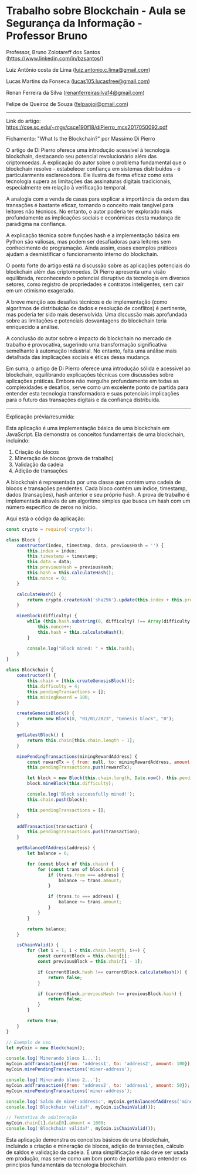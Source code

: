 # Trabalho sobre Blockchain - Aula se Segurança da Informação - Professor Bruno
Professor, Bruno Zolotareff dos Santos (https://www.linkedin.com/in/bzsantos/)

Luiz Antônio costa de Lima (luiz.antonio.c.lima@gmail.com)

Lucas Martins da Fonseca (lucas105.lucasfree@gmail.com)

Renan Ferreira da Silva (renanferreirasilva14@gmail.com)

Felipe de Queiroz de Souza (felpaojoj@gmail.com)

---------------------------------------------------------------------------------------------------------------------------------------------
Link do artigo: https://cse.sc.edu/~mgv/csce190f18/diPierro_mcs2017050092.pdf

Fichamento: "What Is the Blockchain?" por Massimo Di Pierro

O artigo de Di Pierro oferece uma introdução acessível à tecnologia blockchain, destacando seu potencial revolucionário além das criptomoedas. A explicação do autor sobre o problema fundamental que o blockchain resolve - estabelecer confiança em sistemas distribuídos - é particularmente esclarecedora. Ele ilustra de forma eficaz como esta tecnologia supera as limitações das assinaturas digitais tradicionais, especialmente em relação à verificação temporal.

A analogia com a venda de casas para explicar a importância da ordem das transações é bastante eficaz, tornando o conceito mais tangível para leitores não técnicos. No entanto, o autor poderia ter explorado mais profundamente as implicações sociais e econômicas desta mudança de paradigma na confiança.

A explicação técnica sobre funções hash e a implementação básica em Python são valiosas, mas podem ser desafiadoras para leitores sem conhecimento de programação. Ainda assim, esses exemplos práticos ajudam a desmistificar o funcionamento interno do blockchain.

O ponto forte do artigo está na discussão sobre as aplicações potenciais do blockchain além das criptomoedas. Di Pierro apresenta uma visão equilibrada, reconhecendo o potencial disruptivo da tecnologia em diversos setores, como registro de propriedades e contratos inteligentes, sem cair em um otimismo exagerado.

A breve menção aos desafios técnicos e de implementação (como algoritmos de distribuição de dados e resolução de conflitos) é pertinente, mas poderia ter sido mais desenvolvida. Uma discussão mais aprofundada sobre as limitações e potenciais desvantagens do blockchain teria enriquecido a análise.

A conclusão do autor sobre o impacto do blockchain no mercado de trabalho é provocativa, sugerindo uma transformação significativa semelhante à automação industrial. No entanto, falta uma análise mais detalhada das implicações sociais e éticas dessa mudança.

Em suma, o artigo de Di Pierro oferece uma introdução sólida e acessível ao blockchain, equilibrando explicações técnicas com discussões sobre aplicações práticas. Embora não mergulhe profundamente em todas as complexidades e desafios, serve como um excelente ponto de partida para entender esta tecnologia transformadora e suas potenciais implicações para o futuro das transações digitais e da confiança distribuída.

---------------------------------------------------------------------------------------------------------------------------------------------
Explicação prévia/resumida:

Esta aplicação é uma implementação básica de uma blockchain em JavaScript. Ela demonstra os conceitos fundamentais de uma blockchain, incluindo:

1. Criação de blocos
2. Mineração de blocos (prova de trabalho)
3. Validação da cadeia
4. Adição de transações

A blockchain é representada por uma classe que contém uma cadeia de blocos e transações pendentes. Cada bloco contém um índice, timestamp, dados (transações), hash anterior e seu próprio hash. A prova de trabalho é implementada através de um algoritmo simples que busca um hash com um número específico de zeros no início.

Aqui está o código da aplicação:

```javascript
const crypto = require('crypto');

class Block {
    constructor(index, timestamp, data, previousHash = '') {
        this.index = index;
        this.timestamp = timestamp;
        this.data = data;
        this.previousHash = previousHash;
        this.hash = this.calculateHash();
        this.nonce = 0;
    }

    calculateHash() {
        return crypto.createHash('sha256').update(this.index + this.previousHash + this.timestamp + JSON.stringify(this.data) + this.nonce).digest('hex');
    }

    mineBlock(difficulty) {
        while (this.hash.substring(0, difficulty) !== Array(difficulty + 1).join("0")) {
            this.nonce++;
            this.hash = this.calculateHash();
        }

        console.log("Block mined: " + this.hash);
    }
}

class Blockchain {
    constructor() {
        this.chain = [this.createGenesisBlock()];
        this.difficulty = 4;
        this.pendingTransactions = [];
        this.miningReward = 100;
    }

    createGenesisBlock() {
        return new Block(0, "01/01/2023", "Genesis block", "0");
    }

    getLatestBlock() {
        return this.chain[this.chain.length - 1];
    }

    minePendingTransactions(miningRewardAddress) {
        const rewardTx = { from: null, to: miningRewardAddress, amount: this.miningReward };
        this.pendingTransactions.push(rewardTx);

        let block = new Block(this.chain.length, Date.now(), this.pendingTransactions, this.getLatestBlock().hash);
        block.mineBlock(this.difficulty);

        console.log('Block successfully mined!');
        this.chain.push(block);

        this.pendingTransactions = [];
    }

    addTransaction(transaction) {
        this.pendingTransactions.push(transaction);
    }

    getBalanceOfAddress(address) {
        let balance = 0;

        for (const block of this.chain) {
            for (const trans of block.data) {
                if (trans.from === address) {
                    balance -= trans.amount;
                }

                if (trans.to === address) {
                    balance += trans.amount;
                }
            }
        }

        return balance;
    }

    isChainValid() {
        for (let i = 1; i < this.chain.length; i++) {
            const currentBlock = this.chain[i];
            const previousBlock = this.chain[i - 1];

            if (currentBlock.hash !== currentBlock.calculateHash()) {
                return false;
            }

            if (currentBlock.previousHash !== previousBlock.hash) {
                return false;
            }
        }

        return true;
    }
}

// Exemplo de uso
let myCoin = new Blockchain();

console.log('Minerando bloco 1...');
myCoin.addTransaction({from: 'address1', to: 'address2', amount: 100});
myCoin.minePendingTransactions('miner-address');

console.log('Minerando bloco 2...');
myCoin.addTransaction({from: 'address2', to: 'address1', amount: 50});
myCoin.minePendingTransactions('miner-address');

console.log('Saldo de miner-address:', myCoin.getBalanceOfAddress('miner-address'));
console.log('Blockchain válida?', myCoin.isChainValid());

// Tentativa de adulteração
myCoin.chain[1].data[0].amount = 1000;
console.log('Blockchain válida?', myCoin.isChainValid());
```

Esta aplicação demonstra os conceitos básicos de uma blockchain, incluindo a criação e mineração de blocos, adição de transações, cálculo de saldos e validação da cadeia. É uma simplificação e não deve ser usada em produção, mas serve como um bom ponto de partida para entender os princípios fundamentais da tecnologia blockchain.
